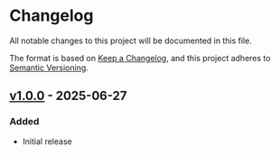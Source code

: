 # Changelog

All notable changes to this project will be documented in this file.

The format is based on [Keep a Changelog](https://keepachangelog.com/en/1.1.0/),
and this project adheres to [Semantic Versioning](https://semver.org/spec/v2.0.0.html).

## [v1.0.0] - 2025-06-27

### Added

- Initial release

[v1.0.0]: https://github.com/Space48/bitbucket-pipe-pr-comment/tree/v1.0.0
